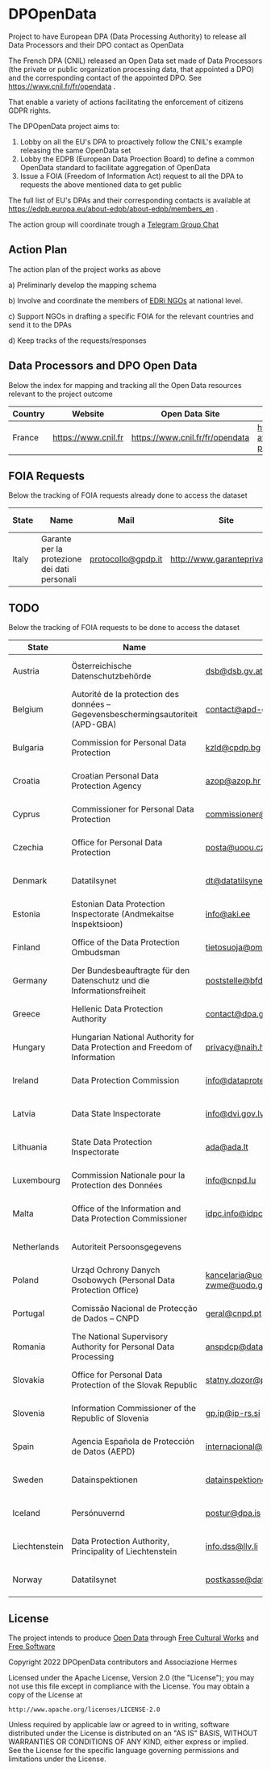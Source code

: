 # DPOpenData
Project to have European DPA (Data Processing Authority) to release all Data Processors and their DPO contact as OpenData

The French DPA (CNIL) released an Open Data set made of Data Processors (the private or public organization processing data, that appointed a DPO) and the corresponding contact of the appointed DPO. See https://www.cnil.fr/fr/opendata .

That enable a variety of actions facilitating the enforcement of citizens GDPR rights.

The DPOpenData project aims to:

1. Lobby on all the EU's DPA to proactively follow the CNIL's example releasing the same OpenData set
2. Lobby the EDPB (European Data Proection Board) to define a common OpenData standard to facilitate aggregation of OpenData
2. Issue a FOIA (Freedom of Information Act) request to all the DPA to requests the above mentioned data to get public

The full list of EU's DPAs and their corresponding contacts is available at https://edpb.europa.eu/about-edpb/about-edpb/members_en .

The action group will coordinate trough a [Telegram Group Chat](https://t.me/DPOpenData)

## Action Plan
The action plan of the project works as above

a) Preliminarly develop the mapping schema

b) Involve and coordinate the members of [EDRi NGOs](https://edri.org/about-us/our-network/) at national level.

c) Support NGOs in drafting a specific FOIA for the relevant countries and send it to the DPAs

d) Keep tracks of the requests/responses 


## Data Processors and DPO Open Data
Below the index for mapping and tracking all the Open Data resources relevant to the project outcome

| Country | Website | Open Data Site | Open Data Feed|
|---------|---------|----------------|---------------|
| France | https://www.cnil.fr | https://www.cnil.fr/fr/opendata | https://www.data.gouv.fr/fr/datasets/organismes-ayant-designe-un-e-delegue-e-a-la-protection-des-donnees-dpd-dpo/


## FOIA Requests

Below the tracking of FOIA requests already done to access the dataset

| State | Name | Mail | Site | FOIA Request | Date | Who |
|-------|------|------|------|--------------|------|-----|
| Italy | Garante per la protezione dei dati personali | protocollo@gpdp.it | http://www.garanteprivacy.it/ | [IT-FOIA-06-08-2022.md](IT-FOIA-06-08-2022.md) | 06-08-2022 | Hermes Center |


## TODO

Below the tracking of FOIA requests to be done to access the dataset

| State | Name | Mail | Site | FOIA Request | Date | Who |
|-------|------|------|------|--------------|------|-----|
| Austria | Österreichische Datenschutzbehörde | dsb@dsb.gv.at | http://www.dsb.gv.at/ | [AT-FOIA-TEMPLATE.md](AT-FOIA-TEMPLATE.md) | XX-XX-2022 | GO/Person requesting it |
| Belgium | Autorité de la protection des données – Gegevensbeschermingsautoriteit (APD-GBA) | contact@apd-gba.be | https://www.autoriteprotectiondonnees.be/ – https://www.gegevensbeschermingsautoriteit.be/ | [BE-FOIA-TEMPLATE.md](BE-FOIA-TEMPLATE.md) | XX-XX-2022 | GO/Person requesting it |
| Bulgaria | Commission for Personal Data Protection | kzld@cpdp.bg | https://www.cpdp.bg/ | [BG-FOIA-TEMPLATE.md](BG-FOIA-TEMPLATE.md) | XX-XX-2022 | GO/Person requesting it |
| Croatia | Croatian Personal Data Protection Agency | azop@azop.hr | http://www.azop.hr/ | [HR-FOIA-TEMPLATE.md](HR-FOIA-TEMPLATE.md) | XX-XX-2022 | GO/Person requesting it |
| Cyprus | Commissioner for Personal Data Protection | commissioner@dataprotection.gov.cy | http://www.dataprotection.gov.cy/ | [CY-FOIA-TEMPLATE.md](CY-FOIA-TEMPLATE.md) | XX-XX-2022 | GO/Person requesting it |
| Czechia | Office for Personal Data Protection | posta@uoou.cz | http://www.uoou.cz/ | [CZ-FOIA-TEMPLATE.md](CZ-FOIA-TEMPLATE.md) | XX-XX-2022 | GO/Person requesting it |
| Denmark | Datatilsynet | dt@datatilsynet.dk | http://www.datatilsynet.dk/ | [DK-FOIA-TEMPLATE.md](DK-FOIA-TEMPLATE.md) | XX-XX-2022 | GO/Person requesting it |
| Estonia | Estonian Data Protection Inspectorate (Andmekaitse Inspektsioon) | info@aki.ee | http://www.aki.ee/ | [EE-FOIA-TEMPLATE.md](EE-FOIA-TEMPLATE.md) | XX-XX-2022 | GO/Person requesting it |
| Finland | Office of the Data Protection Ombudsman | tietosuoja@om.fi | http://www.tietosuoja.fi/en/ | [FI-FOIA-TEMPLATE.md](FI-FOIA-TEMPLATE.md) | XX-XX-2022 | GO/Person requesting it |
| Germany | Der Bundesbeauftragte für den Datenschutz und die Informationsfreiheit | poststelle@bfdi.bund.de | http://www.bfdi.bund.de/ | [DE-FOIA-TEMPLATE.md](DE-FOIA-TEMPLATE.md) | XX-XX-2022 | GO/Person requesting it |
| Greece | Hellenic Data Protection Authority | contact@dpa.gr | http://www.dpa.gr/ | [GR-FOIA-TEMPLATE.md](GR-FOIA-TEMPLATE.md) | XX-XX-2022 | GO/Person requesting it |
| Hungary | Hungarian National Authority for Data Protection and Freedom of Information | privacy@naih.hu | http://www.naih.hu/ | [HU-FOIA-TEMPLATE.md](HU-FOIA-TEMPLATE.md) | XX-XX-2022 | GO/Person requesting it |
| Ireland | Data Protection Commission | info@dataprotection.ie | http://www.dataprotection.ie/ | [IE-FOIA-TEMPLATE.md](IE-FOIA-TEMPLATE.md) | XX-XX-2022 | GO/Person requesting it |
| Latvia | Data State Inspectorate | info@dvi.gov.lv | http://www.dvi.gov.lv/ | [LV-FOIA-TEMPLATE.md](LV-FOIA-TEMPLATE.md) | XX-XX-2022 | GO/Person requesting it |
| Lithuania | State Data Protection Inspectorate | ada@ada.lt | http://www.ada.lt/ | [LT-FOIA-TEMPLATE.md](LT-FOIA-TEMPLATE.md) | XX-XX-2022 | GO/Person requesting it |
| Luxembourg | Commission Nationale pour la Protection des Données | info@cnpd.lu | http://www.cnpd.lu/ | [LU-FOIA-TEMPLATE.md](LU-FOIA-TEMPLATE.md) | XX-XX-2022 | GO/Person requesting it |
| Malta | Office of the Information and Data Protection Commissioner | idpc.info@idpc.org.mt | http://www.idpc.org.mt/ | [MT-FOIA-TEMPLATE.md](MT-FOIA-TEMPLATE.md) | XX-XX-2022 | GO/Person requesting it |
| Netherlands | Autoriteit Persoonsgegevens |  | https://autoriteitpersoonsgegevens.nl/nl | [NL-FOIA-TEMPLATE.md](NL-FOIA-TEMPLATE.md) | XX-XX-2022 | GO/Person requesting it |
| Poland | Urząd Ochrony Danych Osobowych (Personal Data Protection Office) | kancelaria@uodo.gov.pl; zwme@uodo.gov.pl | https://uodo.gov.pl/ | [PL-FOIA-TEMPLATE.md](PL-FOIA-TEMPLATE.md) | XX-XX-2022 | GO/Person requesting it |
| Portugal | Comissão Nacional de Protecção de Dados – CNPD | geral@cnpd.pt | http://www.cnpd.pt/ | [PT-FOIA-TEMPLATE.md](PT-FOIA-TEMPLATE.md) | XX-XX-2022 | GO/Person requesting it |
| Romania | The National Supervisory Authority for Personal Data Processing | anspdcp@dataprotection.ro | http://www.dataprotection.ro/ | [RO-FOIA-TEMPLATE.md](RO-FOIA-TEMPLATE.md) | XX-XX-2022 | GO/Person requesting it |
| Slovakia | Office for Personal Data Protection of the Slovak Republic | statny.dozor@pdp.gov.sk | http://www.dataprotection.gov.sk/ | [SK-FOIA-TEMPLATE.md](SK-FOIA-TEMPLATE.md) | XX-XX-2022 | GO/Person requesting it |
| Slovenia | Information Commissioner of the Republic of Slovenia | gp.ip@ip-rs.si | https://www.ip-rs.si/ | [SI-FOIA-TEMPLATE.md](SI-FOIA-TEMPLATE.md) | XX-XX-2022 | GO/Person requesting it |
| Spain | Agencia Española de Protección de Datos (AEPD) | internacional@aepd.es | https://www.aepd.es/ | [ES-FOIA-TEMPLATE.md](ES-FOIA-TEMPLATE.md) | XX-XX-2022 | GO/Person requesting it |
| Sweden | Datainspektionen | datainspektionen@datainspektionen.se | http://www.datainspektionen.se/ | [SE-FOIA-TEMPLATE.md](SE-FOIA-TEMPLATE.md) | XX-XX-2022 | GO/Person requesting it |
| Iceland | Persónuvernd | postur@dpa.is | https://www.personuvernd.is or https://www.dpa.is | [IS-FOIA-TEMPLATE.md](IS-FOIA-TEMPLATE.md) | XX-XX-2022 | GO/Person requesting it |
| Liechtenstein | Data Protection Authority, Principality of Liechtenstein | info.dss@llv.li | https://www.datenschutzstelle.li | [LI-FOIA-TEMPLATE.md](LI-FOIA-TEMPLATE.md) | XX-XX-2022 | GO/Person requesting it |
| Norway | Datatilsynet | postkasse@datatilsynet.no | www.datatilsynet.no | [NO-FOIA-TEMPLATE.md](NO-FOIA-TEMPLATE.md) | XX-XX-2022 | GO/Person requesting it |




## License

The project intends to produce [Open Data](https://opendefinition.org/) through [Free Cultural Works](https://freedomdefined.org/Definition) and [Free Software](https://www.gnu.org/philosophy/free-sw.html)

Copyright 2022 DPOpenData contributors and Associazione Hermes

Licensed under the Apache License, Version 2.0 (the "License");
you may not use this file except in compliance with the License.
You may obtain a copy of the License at

    http://www.apache.org/licenses/LICENSE-2.0

Unless required by applicable law or agreed to in writing, software
distributed under the License is distributed on an "AS IS" BASIS,
WITHOUT WARRANTIES OR CONDITIONS OF ANY KIND, either express or implied.
See the License for the specific language governing permissions and
limitations under the License.
